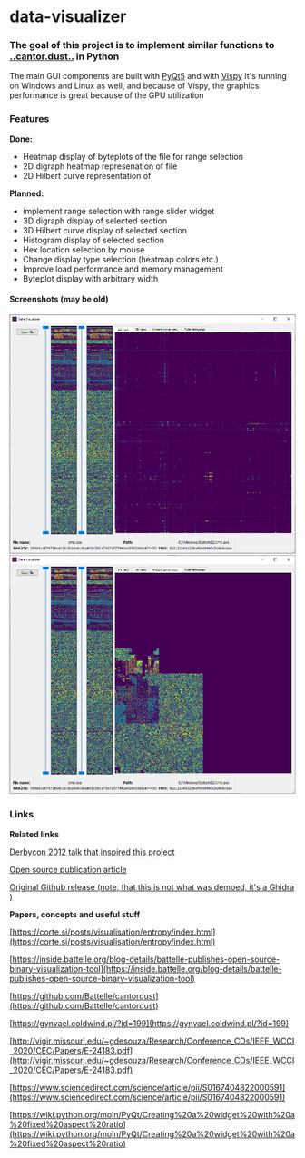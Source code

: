 # data-visualizer

### The goal of this project is to implement similar functions to [..cantor.dust..](https://sites.google.com/site/xxcantorxdustxx/) in Python

The main GUI components are built with [PyQt5](https://pypi.org/project/PyQt5/) and with [Vispy](https://vispy.org/gallery/scene/index.html)
It's running on Windows and Linux as well, and because of Vispy, the graphics performance is great because of the GPU utilization

### Features
**Done:**
- Heatmap display of byteplots of the file for range selection
- 2D digraph heatmap represenation of file
- 2D Hilbert curve representation of 

**Planned:**
- implement range selection with range slider widget
- 3D digraph display of selected section
- 3D Hilbert curve display of selected section
- Histogram display of selected section
- Hex location selection by mouse
- Change display type selection (heatmap colors etc.)
- Improve load performance and memory management
- Byteplot display with arbitrary width

#### Screenshots (may be old)
![2D digraph](./screenshots/2d-digraph-view.png)
![Hilbert curve view](./screenshots/2d-hilbert-curve-view.png)

### Links

**Related links**

[Derbycon 2012 talk that inspired this project](https://www.youtube.com/watch?v=4bM3Gut1hIk)

[Open source publication article](https://inside.battelle.org/blog-details/battelle-publishes-open-source-binary-visualization-tool)

[Original Github release (note, that this is not what was demoed, it's a Ghidra )](https://github.com/Battelle/cantordust)

**Papers, concepts and useful stuff**

[https://corte.si/posts/visualisation/entropy/index.html](https://corte.si/posts/visualisation/entropy/index.html)

[https://inside.battelle.org/blog-details/battelle-publishes-open-source-binary-visualization-tool](https://inside.battelle.org/blog-details/battelle-publishes-open-source-binary-visualization-tool)

[https://github.com/Battelle/cantordust](https://github.com/Battelle/cantordust)

[https://gynvael.coldwind.pl/?id=199](https://gynvael.coldwind.pl/?id=199)

[http://vigir.missouri.edu/~gdesouza/Research/Conference_CDs/IEEE_WCCI_2020/CEC/Papers/E-24183.pdf](http://vigir.missouri.edu/~gdesouza/Research/Conference_CDs/IEEE_WCCI_2020/CEC/Papers/E-24183.pdf)

[https://www.sciencedirect.com/science/article/pii/S0167404822000591](https://www.sciencedirect.com/science/article/pii/S0167404822000591)

[https://wiki.python.org/moin/PyQt/Creating%20a%20widget%20with%20a%20fixed%20aspect%20ratio](https://wiki.python.org/moin/PyQt/Creating%20a%20widget%20with%20a%20fixed%20aspect%20ratio)
